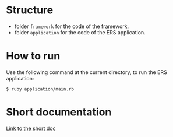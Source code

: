 
# Structure

- folder ```framework``` for the code of the framework.
- folder ```application``` for the code of the ERS application.


# How to run

Use the following command at the current directory, to run the ERS application:

```
$ ruby application/main.rb
```

# Short documentation

[Link to the short doc](short_doc.md)